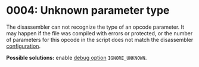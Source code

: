 # 0004: Unknown parameter type

The disassembler can not recognize the type of an opcode parameter. It may happen if the file was compiled with errors or protected, or the number of parameters for this opcode in the script does not match the disassembler [configuration](../../edit-modes/opcodes-list-scm.ini.md).

**Possible solutions:** enable [debug option](../../console.md#ignore_unknown) `IGNORE_UNKNOWN`.

